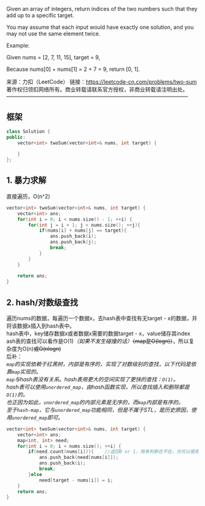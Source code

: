 Given an array of integers, return indices of the two numbers such that they add up to a specific target.

You may assume that each input would have exactly one solution, and you may not use the same element twice.

Example:

Given nums = [2, 7, 11, 15], target = 9,

Because nums[0] + nums[1] = 2 + 7 = 9,
return [0, 1].

来源：力扣（LeetCode）
链接：https://leetcode-cn.com/problems/two-sum
著作权归领扣网络所有。商业转载请联系官方授权，非商业转载请注明出处。
——————————————————————————————————

## 框架
```cpp
class Solution {
public:
    vector<int> twoSum(vector<int>& nums, int target) {
        
    }
};
```

## 1. 暴力求解
直接遍历，O(n^2)
```cpp
vector<int> twoSum(vector<int>& nums, int target) {
    vector<int> ans;
    for(int i = 0; i < nums.size() - 1; ++i) {
        for(int j = i + 1; j < nums.size(); ++j){
            if(nums[i] + nums[j] == target){
                ans.push_back(i);
                ans.push_back(j);
                break;
            }
        }
    }
    
    return ans;
}
```

## 2. hash/对数级查找
遍历nums的数据，每遍历一个数据x，去hash表中查找有无target - x的数据，并将该数据x插入到hash表中。  
hash表中，key储存数据x或者数据x需要的数据target - x，value储存其index 
ash表的查找可以看作是O(1)*（如果不发生碰撞的话）*~~（map是O(logn)）~~，所以复杂度为O(n)~~或O(nlogn)~~  
后补：  
*`map`的实现依赖于红黑树，内部是有序的，实现了对数级别的查找，以下代码是依靠`map`实现的。*  
*`map`与hash表没有关系。hash表用更大的空间实现了更快的查找：`O(1)`。*  
*hash表可以使用`unordered_map`，由hash函数实现，所以查找插入和删除都是`O(1)`的。*  
*也正因为如此，`unordered_map`的内部元素是无序的，而`map`内部是有序的。*  
*至于`hash-map`，它与`unordered_map`功能相同，但是不属于STL，是历史原因，使用`unordered_map`即可。*  
```cpp
vector<int> twoSum(vector<int>& nums, int target) {
    vector<int> ans;
    map<int, int> need;
    for(int i = 0; i < nums.size(); ++i) {
        if(need.count(nums[i])){    //返回0 or 1，用来判断在不在，也可以使用need.find(nums[i]) != need.end()
            ans.push_back(need[nums[i]]);
            ans.push_back(i);
            break;
        }else
            need[target - nums[i]] = i;
    }
    return ans;
}
```